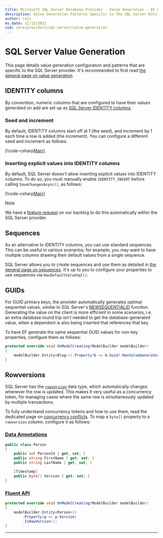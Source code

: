 ```yaml
---
title: Microsoft SQL Server Database Provider - Value Generation - EF Core
description: Value Generation Patterns Specific to the SQL Server Entity Framework Core Database Provider
author: roji
ms.date: 11/15/2021
uid: core/providers/sql-server/value-generation
---
```

# SQL Server Value Generation

This page details value generation configuration  and patterns that are specific to the SQL Server provider. It's recommended to first read [the general page on value generation](xref:core/modeling/generated-properties).

## IDENTITY columns

By convention, numeric columns that are configured to have their values generated on add are set up as [SQL Server IDENTITY columns](/sql/t-sql/statements/create-table-transact-sql-identity-property).

### Seed and increment

By default, IDENTITY columns start off at 1 (the seed), and increment by 1 each time a row is added (the increment). You can configure a different seed and increment as follows:

[!code-csharp[Main](../../../../samples/core/SqlServer/ValueGeneration/IdentityOptionsContext.cs?name=IdentityOptions&highlight=5)]

### Inserting explicit values into IDENTITY columns

By default, SQL Server doesn't allow inserting explicit values into IDENTITY columns. To do so, you must manually enable `IDENTITY_INSERT` before calling `SaveChangesAsync()`, as follows:

[!code-csharp[Main](../../../../samples/core/SqlServer/ValueGeneration/ExplicitIdentityValues.cs?name=ExplicitIdentityValues)]

> [!NOTE]
> We have a [feature request](https://github.com/aspnet/EntityFramework/issues/703) on our backlog to do this automatically within the SQL Server provider.

## Sequences

As an alternative to IDENTITY columns, you can use standard sequences. This can be useful in various scenarios; for example, you may want to have multiple columns drawing their default values from a single sequence.

SQL Server allows you to create sequences and use them as detailed in [the general page on sequences](xref:core/modeling/sequences). It's up to you to configure your properties to use sequences via `HasDefaultValueSql()`.

## GUIDs

For GUID primary keys, the provider automatically generates optimal sequential values, similar to SQL Server's [NEWSEQUENTIALID](/sql/t-sql/functions/newsequentialid-transact-sql) function. Generating the value on the client is more efficient in some scenarios, i.e. an extra database round trip isn't needed to get the database-generated value, when a dependent is also being inserted that references that key.

To have EF generate the same sequential GUID values for non-key properties, configure them as follows:

```csharp
protected override void OnModelCreating(ModelBuilder modelBuilder)
{
    modelBuilder.Entity<Blog>().Property(b => b.Guid).HasValueGenerator(typeof(SequentialGuidValueGenerator));
}
```

## Rowversions

SQL Server has the [`rowversion`](/sql/t-sql/data-types/rowversion-transact-sql) data type, which automatically changes whenever the row is updated. This makes it very useful as a concurrency token, for managing cases where the same row is simultaneously updated by multiple transactions.

To fully understand concurrency tokens and how to use them, read the dedicated page on [concurrency conflicts](xref:core/saving/concurrency). To map a `byte[]` property to a `rowversion` column, configure it as follows:

### [Data Annotations](#tab/data-annotations)

```c#
public class Person
{
    public int PersonId { get; set; }
    public string FirstName { get; set; }
    public string LastName { get; set; }

    [Timestamp]
    public byte[] Version { get; set; }
}
```

### [Fluent API](#tab/fluent-api)

```c#
protected override void OnModelCreating(ModelBuilder modelBuilder)
{
    modelBuilder.Entity<Person>()
        .Property(p => p.Version)
        .IsRowVersion();
}
```

***
